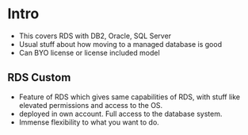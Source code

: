 # Intro

- This covers RDS with DB2, Oracle, SQL Server
- Usual stuff about how moving to a managed database is good
- Can BYO license or license included model

## RDS Custom

- Feature of RDS which gives same capabilities of RDS, with stuff like elevated permissions and access to the OS.
- deployed in own account. Full access to the database system.
- Immense flexibility to what you want to do.
